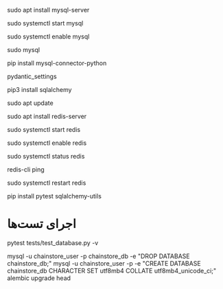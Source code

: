 sudo apt install mysql-server

sudo systemctl start mysql

sudo systemctl enable mysql

sudo mysql

pip install mysql-connector-python

pydantic_settings

pip3 install sqlalchemy

sudo apt update

sudo apt install redis-server

sudo systemctl start redis

sudo systemctl enable redis

sudo systemctl status redis

redis-cli ping

sudo systemctl restart redis

pip install pytest sqlalchemy-utils




# اجرای تست‌ها
pytest tests/test_database.py -v




mysql -u chainstore_user -p chainstore_db -e "DROP DATABASE chainstore_db;"
mysql -u chainstore_user -p -e "CREATE DATABASE chainstore_db CHARACTER SET utf8mb4 COLLATE utf8mb4_unicode_ci;"
alembic upgrade head


